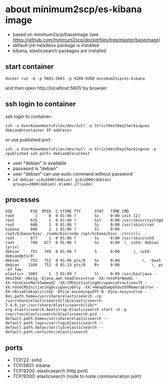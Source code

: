 # about minimum2scp/es-kibana image

 * based on minimum2scp/baseimage (see https://github.com/minimum2scp/dockerfiles/tree/master/baseimage)
 * default-jre-headless package is installed
 * kibana, elasticsearch packages are installed

## start container

```
docker run -d -p 5601:5601 -p 9200:9200 minimum2scp/es-kibana
```

and then open http://localhost:5601/ by browser

## ssh login to container

ssh login to container:

```
ssh -o UserKnownHostsFile=/dev/null -o StrictHostKeyChecking=no debian@<container IP address>
```

or use published port:

```
ssh -o UserKnownHostsFile=/dev/null -o StrictHostKeyChecking=no -p <published ssh port> debian@localhost
```

 * user "debian" is available
 * password is "debian"
 * user "debian" can use sudo command without password
 * `id debian`: `uid=2000(debian) gid=2000(debian) groups=2000(debian),4(adm),27(sudo)`

## processes

```
UID        PID  PPID  C STIME TTY      STAT   TIME CMD
root         1     0  0 01:06 ?        Ss     0:00 init [2]
root       635     1  0 01:06 ?        Ssl    0:00 /usr/sbin/rsyslogd
root       660     1  0 01:06 ?        Ss     0:00 /usr/sbin/cron
kibana     666     1  1 01:06 ?        Sl     0:04 /opt/kibana/bin/../node/bin/node /opt/kibana/bin/../src/cli
root       677     1  0 01:06 ?        Ss     0:00 /usr/sbin/sshd
root       749   677  0 01:06 ?        Ss     0:00  \_ sshd: debian [priv]
debian     751   749  0 01:06 ?        S      0:00      \_ sshd: debian@pts/0
debian     752   751  0 01:06 pts/0    Ss     0:00          \_ -bash
debian    1104   752  0 01:13 pts/0    R+     0:00              \_ ps -ef fww
elastic+  1003     1  3 01:09 ?        Sl     0:09 /usr/bin/java -Xms256m -Xmx1g -Djava.awt.headless=true -XX:+UseParNewGC -XX:+UseConcMarkSweepGC -XX:CMSInitiatingOccupancyFraction=75 -XX:+UseCMSInitiatingOccupancyOnly -XX:+HeapDumpOnOutOfMemoryError -XX:+DisableExplicitGC -Dfile.encoding=UTF-8 -Djna.nosys=true -Des.path.home=/usr/share/elasticsearch -cp /usr/share/elasticsearch/lib/elasticsearch-2.4.0.jar:/usr/share/elasticsearch/lib/* org.elasticsearch.bootstrap.Elasticsearch start -d -p /var/run/elasticsearch/elasticsearch.pid --default.path.home=/usr/share/elasticsearch --default.path.logs=/var/log/elasticsearch --default.path.data=/var/lib/elasticsearch --default.path.conf=/etc/elasticsearch
```

## ports

 * TCP/22: sshd
 * TCP/5601: kibana
 * TCP/9200: elasticsearch (http port)
 * TCP/9300: elasticsearch (node to node communication port)

